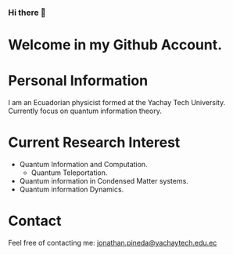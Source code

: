 ### Hi there 👋

# Welcome in my Github Account.
# Personal Information

I am an Ecuadorian physicist formed at the Yachay Tech University. Currently focus on quantum information theory.

# Current Research Interest

- Quantum Information and Computation.
  - Quantum Teleportation.
- Quantum information in Condensed Matter systems.
- Quantum information Dynamics.

# Contact

Feel free of contacting me: jonathan.pineda@yachaytech.edu.ec

<!--
**jpineda1995/jpineda1995** is a ✨ _special_ ✨ repository because its `README.md` (this file) appears on your GitHub profile.

Here are some ideas to get you started:


🔭 I’m currently working on Quantum Information and Computing
- 🌱 I’m currently learning ...
- 👯 I’m looking to collaborate on ...
- 🤔 I’m looking for help with ...
- 💬 Ask me about ...
- 📫 How to reach me: ...
- 😄 Pronouns: ...
- ⚡ Fun fact: ...
-->
